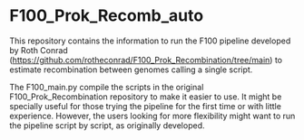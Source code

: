 # F100_Prok_Recomb_auto
This repository contains the information to run the F100 pipeline developed by Roth Conrad (https://github.com/rotheconrad/F100_Prok_Recombination/tree/main) to estimate recombination between genomes calling a single script.

The F100_main.py compile the scripts in the original F100_Prok_Recombination repository to make it easier to use. It might be specially useful for those trying the pipeline for the first time or with little experience. However, the users looking for more flexibility might want to run the pipeline script by script, as originally developed.
